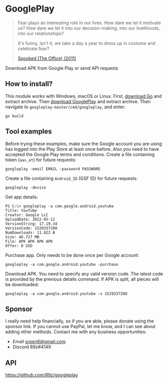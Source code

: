 # GooglePlay

> Fear plays an interesting role in our lives. How dare we let it motivate us?
> How dare we let it into our decision-making, into our livelihoods, into our
> relationships?
>
> It's funny, isn't it, we take a day a year to dress up in costume and
> celebrate fear?
>
> [Spooked (The Office) (2011)](//youtube.com/watch?v=9Ex4UcLaYNc)

Download APK from Google Play or send API requests

## How to install?

This module works with Windows, macOS or Linux. First, [download Go][2] and
extract archive. Then [download&nbsp;GooglePlay][3] and extract archive. Then
navigate to `googleplay-master/cmd/googleplay`, and enter:

~~~
go build
~~~

[2]://go.dev/dl
[3]://github.com/89z/googleplay/archive/refs/heads/master.zip

## Tool examples

Before trying these examples, make sure the Google account you are using has
logged into the Play&nbsp;Store at least once before. Also you need to have
accepted the Google Play terms and conditions. Create a file containing token
(`aas_et`) for future requests:

~~~
googleplay -email EMAIL -password PASSWORD
~~~

Create a file containing `Android_ID` (GSF ID) for future requests:

~~~
googleplay -device
~~~

Get app details:

~~~
PS C:\> googleplay -a com.google.android.youtube
Title: YouTube
Creator: Google LLC
UploadDate: 2022-05-12
VersionString: 17.19.34
VersionCode: 1529337280
NumDownloads: 11.822 B
Size: 46.727 MB
File: APK APK APK APK
Offer: 0 USD
~~~

Purchase app. Only needs to be done once per Google account:

~~~
googleplay -a com.google.android.youtube -purchase
~~~

Download APK. You need to specify any valid version code. The latest code is
provided by the previous details command. If APK is split, all pieces will be
downloaded:

~~~
googleplay -a com.google.android.youtube -v 1529337280
~~~

## Sponsor

I really need help financially, so if you are able, please donate using the
sponsor link. If you cannot use PayPal, let me know, and I can see about adding
other methods. Contact me with any business opportunities:

- Email srpen6@gmail.com
- Discord 89z#4149

## API

https://github.com/89z/googleplay
